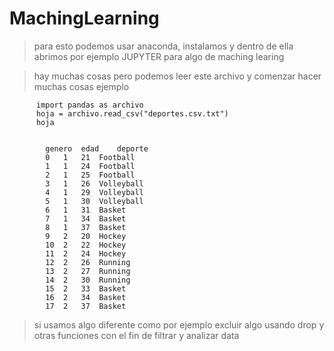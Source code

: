 # MachingLearning

>para esto podemos usar anaconda, instalamos y dentro de ella abrimos por ejemplo JUPYTER para algo de maching learing

>hay muchas cosas pero podemos leer este archivo y comenzar hacer muchas cosas ejemplo


          import pandas as archivo
          hoja = archivo.read_csv("deportes.csv.txt")
          hoja


            genero	edad	deporte
            0	1	21	Football
            1	1	24	Football
            2	1	25	Football
            3	1	26	Volleyball
            4	1	29	Volleyball
            5	1	30	Volleyball
            6	1	31	Basket
            7	1	34	Basket
            8	1	37	Basket
            9	2	20	Hockey
            10	2	22	Hockey
            11	2	24	Hockey
            12	2	26	Running
            13	2	27	Running
            14	2	30	Running
            15	2	33	Basket
            16	2	34	Basket
            17	2	37	Basket


>si usamos algo diferente como por ejemplo excluir algo 
usando drop y otras funciones con el fin de filtrar y analizar data
